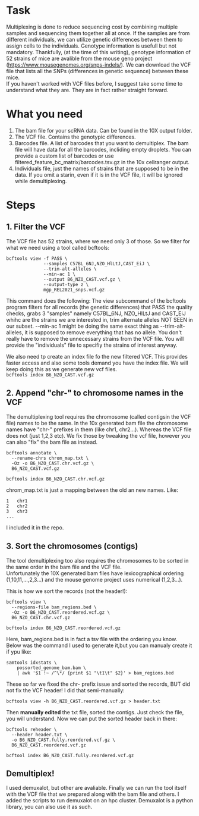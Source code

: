 # Task
Multiplexing is done to reduce sequencing cost by combining multiple samples and sequencing them together all at once.
If the samples are from different individuals, we can utilize genetic differences between them to assign cells to the individuals.
Genotype information is usefull but not mandatory. 
Thankfully, (at the time of this writing), genotype information of 52 strains of mice are avalible from the mouse geno project (https://www.mousegenomes.org/snps-indels/). We can download the VCF file that lists all the SNPs (differences in genetic sequence) between these mice.  
If you haven't worked with VCF files before, I suggest take some time to understand what they are. They are in fact rather straight forward. 

# What you need
1. The bam file for your scRNA data. Can be found in the 10X output folder.
2. The VCF file. Contains the genotypic differences.
3. Barcodes file. A list of barcodes that you want to demultiplex. The bam file will have data for all the barcodes, incliding empty droplets. You can provide a custom list of barcodes or use filtered_feature_bc_matrix/barcodes.tsv.gz in the 10x cellranger output.
4. Individuals file, just the names of strains that are supposed to be in the data. If you omit a starin, even if it is in the VCF file, it will be ignored while demultiplexing. 

# Steps
## 1. Filter the VCF
The VCF file has 52 strains, where we need only 3 of those. So we filter for what we need using a tool called bcftools:

```
bcftools view -f PASS \
              --samples C57BL_6NJ,NZO_HlLtJ,CAST_EiJ \
              --trim-alt-alleles \
              --min-ac 1 \
              --output B6_NZO_CAST.vcf.gz \
              --output-type z \
              mgp_REL2021_snps.vcf.gz
```
This command does the following:
The view subcommand of the bcftools program filters for all records (the genetic differences) that PASS the quality checks, grabs 3 "samples" namely C57BL_6NJ, NZO_HlLtJ and CAST_EiJ whihc are the strains we are interested in, trim alternate alleles NOT SEEN in our subset. --min-ac 1 might be doing the same exact thing as  --trim-alt-alleles, it is supposed to remove everything that has no allele.
You don't really have to remove the unnecessary strains from the VCF file. You will provide the "individuals" file to specifiy the strains of interest anyway.

We also need tp create an index file fo the new filtered VCF. This provides faster access and also some tools demand you have the index file. We will keep doing this as we generate new vcf files.  
```bcftools index B6_NZO_CAST.vcf.gz```

## 2. Append "chr-" to chromosome names in the VCF
The demultiplexing tool requires the chromosome (called contigsin the VCF file) names to be the same. 
In the 10x generated bam file the chromosome names have "chr-" prefixes in them (like chr1, chr2...). Whereas the VCF file does not (just 1,2,3 etc). 
We fix those by tweaking the vcf file, however you can also "fix" the bam file as instead. 

```
bcftools annotate \
  --rename-chrs chrom_map.txt \
  -Oz -o B6_NZO_CAST.chr.vcf.gz \
  B6_NZO_CAST.vcf.gz

bcftools index B6_NZO_CAST.chr.vcf.gz
```
chrom_map.txt is just a mapping between the old an new names. Like:   
```
1   chr1  
2   chr2  
3   chr3  
...
```
I included it in the repo.

## 3. Sort the chromosomes (contigs)
The tool demultiplexing too also requires the chromosomes to be sorted in the same order in the bam file and the VCF file.  
Unfortunately the 10X generated bam files have lexicographical ordering (1,10,11,...,2,3...) and the mouse genome project uses numerical (1,2,3...).

This is how we sort the records (not the header!):

```
bcftools view \
  --regions-file bam_regions.bed \
  -Oz -o B6_NZO_CAST.reordered.vcf.gz \
  B6_NZO_CAST.chr.vcf.gz

bcftools index B6_NZO_CAST.reordered.vcf.gz
```

Here, bam_regions.bed is in fact a tsv file with the ordering you know. Below was the command I used to generate it,but you can manualy create it if ypu like:
```
samtools idxstats \
    possorted_genome_bam.bam \
    | awk '$1 !~ /^\*/ {print $1 "\t1\t" $2}' > bam_regions.bed
```

These so far we fixed the chr- prefix issue and sorted the records, BUT did not fix the VCF header! I did that semi-manually:

```
bcftools view -h B6_NZO_CAST.reordered.vcf.gz > header.txt
```

Then **manually edited** the txt file, sorted the contigs. Just check the file, you will understand. 
Now we can put the sorted header back in there:

```
bcftools reheader \
  --header header.txt \
  -o B6_NZO_CAST.fully.reordered.vcf.gz \
  B6_NZO_CAST.reordered.vcf.gz 

bcftool index B6_NZO_CAST.fully.reordered.vcf.gz
```

## Demultiplex!
I used demuxalot, but other are avaliable.
Finally we can run the tool itself with the VCF file that we prepared along with the bam file and others. I added the scripts to run demuxalot on an hpc cluster. Demuxalot is a python library, you can also use it as such.

